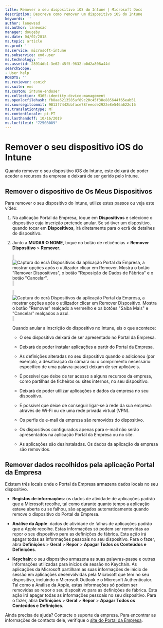 ```yaml
---
title: Remover o seu dispositivo iOS do Intune | Microsoft Docs
description: Descreve como remover um dispositivo iOS do Intune
keywords: ''
author: lenewsad
ms.author: lanewsad
manager: dougeby
ms.date: 04/02/2018
ms.topic: article
ms.prod: ''
ms.service: microsoft-intune
ms.subservice: end-user
ms.technology: ''
ms.assetid: 28914db1-3e62-45f5-9632-b0d2a808a44d
searchScope:
- User help
ROBOTS: ''
ms.reviewer: esmich
ms.suite: ems
ms.custom: intune-enduser
ms.collection: M365-identity-device-management
ms.openlocfilehash: fb8aa6213585af89c20c45f38e885644f65eab51
ms.sourcegitcommit: 9013f7442bbface78feecde2922e8e546a622c16
ms.translationtype: MT
ms.contentlocale: pt-PT
ms.lasthandoff: 10/16/2019
ms.locfileid: "72508089"
---
```

# <a name="remove-your-ios-device-from-intune"></a>Remover o seu dispositivo iOS do Intune

Quando remover o seu dispositivo iOS do Intune, este deixará de poder aceder a recursos da empresa e deixará de ser gerido pelo Intune.


## <a name="removing-the-device-from-my-devices"></a>Remover o dispositivo de Os Meus Dispositivos

Para remover o seu dispositivo do Intune, utilize estes passos ou veja este vídeo:


1. Na aplicação Portal da Empresa, toque em **Dispositivos** e selecione o dispositivo cuja inscrição pretende anular. Se só tiver um dispositivo, quando tocar em **Dispositivos**, irá diretamente para o ecrã de detalhes do dispositivo.

2. Junto a **MUDAR O NOME**, toque no botão de reticências > **Remover Dispositivo** > **Remover**.  

    |![Captura do ecrã Dispositivos da aplicação Portal da Empresa, a mostrar opções após o utilizador clicar em Remover. Mostra o botão "Remover Dispositivos", o botão "Reposição de Dados de Fábrica" e o botão "Cancelar".](/intune-user-help/media/cp_ios_unenroll_after_1804_001.png)|

    |![Captura do ecrã Dispositivos da aplicação Portal da Empresa, a mostrar opções após o utilizador clicar em Remover Dispositivo. Mostra o botão "Remover" realçado a vermelho e os botões "Saiba Mais" e "Cancelar" realçados a azul.](/intune-user-help/media/cp_ios_unenroll_after_1804_002.png)|


    Quando anular a inscrição do dispositivo no Intune, eis o que acontece:

    - O seu dispositivo deixará de ser apresentado no Portal da Empresa.

    - Deixará de poder instalar aplicações a partir do Portal da Empresa.

    - As definições alteradas no seu dispositivo quando o adicionou (por exemplo, a desativação da câmara ou o comprimento necessário específico de uma palavra-passe) deixam de ser aplicáveis.

    - É possível que deixe de ter acesso a alguns recursos da empresa, como partilhas de ficheiros ou sites internos, no seu dispositivo.

    - Deixará de poder utilizar aplicações e dados da empresa no seu dispositivo.

    - É possível que deixe de conseguir ligar-se à rede da sua empresa através de Wi-Fi ou de uma rede privada virtual (VPN).

    - Os perfis de e-mail da empresa são removidos do dispositivo.

    - Os dispositivos configurados apenas para e-mail não serão apresentados na aplicação Portal da Empresa ou no site.

    - As aplicações são desinstaladas. Os dados da aplicação da empresa são removidos.

## <a name="removing-data-collected-by-the-company-portal-app"></a>Remover dados recolhidos pela aplicação Portal da Empresa

Existem três locais onde o Portal da Empresa armazena dados locais no seu dispositivo.

- **Registos de informações**: os dados de atividade de aplicações padrão que a Microsoft recolhe, tal como durante quanto tempo a aplicação esteve aberta ou se falhou, são apagados automaticamente quando remove o dispositivo do Portal da Empresa.

- **Análise da Apple**: dados de atividade de falhas de aplicações padrão que a Apple recolhe. Estas informações só podem ser removidas ao repor o seu dispositivo para as definições de fábrica. Esta ação irá apagar todas as informações pessoais no seu dispositivo. Para o fazer, abra **Definições** > **Geral** > **Repor** > **Apagar Todos os Conteúdos e Definições**.

- **Keychain**: o seu dispositivo armazena as suas palavras-passe e outras informações utilizadas para inícios de sessão no Keychain. As aplicações da Microsoft partilham as suas informações de início de sessão em aplicações desenvolvidas pela Microsoft que tem no seu dispositivo, incluindo o Microsoft Outlook e o Microsoft Authenticator. Tal como a Análise da Apple, estas informações só podem ser removidas ao repor o seu dispositivo para as definições de fábrica. Esta ação irá apagar todas as informações pessoais no seu dispositivo. Para o fazer, abra **Definições** > **Geral** > **Repor** > **Apagar Todos os Conteúdos e Definições**.


Ainda precisa de ajuda? Contacte o suporte da empresa. Para encontrar as informações de contacto dele, verifique o [site do Portal da Empresa](https://go.microsoft.com/fwlink/?linkid=2010980).
